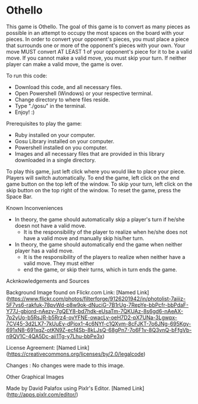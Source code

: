 # Othello

This game is Othello. The goal of this game is to convert as many pieces as possible in an attempt
to occupy the most spaces on the board with your pieces. 
In order to convert your opponent's pieces, you must place a piece that surrounds one or more of the opponent's pieces with your own.
Your move MUST convert AT LEAST 1  of your opponent's piece for it to be a valid move.
If you cannot make a valid move, you must skip your turn. If neither player can make a valid move, the game is over.  

To run this code: 
* Download this code, and all necessary files.
* Open Powershell (Windows) or your respective terminal.
* Change directory to where files reside.
* Type "./gosu" in the terminal. 
* Enjoy! :)

Prerequisites to play the game:
* Ruby installed on your computer.
* Gosu Library installed on your computer.
* Powershell installed on you computer.
* Images and all necessary files that are provided in this library downloaded in a single directory.

To play this game, just left click where you would like to place your piece. 
Players will switch automatically. 
To end the game, left click on the end game button on the top left of the window.
To skip your turn, left click on the skip button on the top right of the window. 
To reset the game, press the Space Bar. 

Known Inconveniences
* In theory, the game should automatically skip a player's turn if he/she doesn not have a valid move. 
  * It is the responsibility of the player to realize when he/she does not have a valid move and manually skip his/her turn. 
* In theory, the game should automatically end the game when neither player has a valid move. 
  * It is the responsibility of the players to realize when neither have a valid move. They must either 
  * end the game, or skip their turns, which in turn ends the game. 


Acknkowledgements and Sources

Background Image found on Flickr.com
Link: 
[Named Link] (https://www.flickr.com/photos/filterforge/9126201942/in/photolist-7aiiiz-5F7vs6-rakfuk-78pvWd-p8w9ok-dNuciG-7B1rUg-7RepYe-bbPcfr-bbPdaF-Y77J-gbiord-nAezy-7gQEY8-bd7hdk-eUsaTm-7QKUAz-8s6gd6-nAeAX-7p2yUo-b5RsJR-b5Rrz4-ovYFNE-owacLy-oeH7D2-pX7UNa-3Lgwpx-7CV45-3d2LX7-7kUuEy-dPiox1-4c6NYf-c1QXvm-8cFJKT-7o6JNg-695Kgy-691xN8-691xqZ-otKN9Z-ecf4Sb-8kLJsQ-68gPn7-7o6F1v-8Q3vnQ-bFfgVb-n9QV1C-4QA5Dc-aii1Tg-y7Lhu-bbPe3x)

License Agreement:
[Named Link] (https://creativecommons.org/licenses/by/2.0/legalcode)

Changes : No changes were made to this image. 


Other Graphical Images

Made by David Palafox using Pixlr's Editor.
[Named Link] (http://apps.pixlr.com/editor/)


